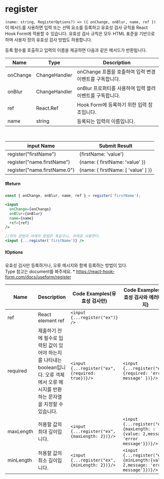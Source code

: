 # register

`(name: string, RegisterOptions?) => ({ onChange, onBlur, name, ref })`<br/>
이 메서드를 사용하면 입력 또는 선택 요소를 등록하고 유효성 검사 규칙을 React Hook Form에 적용할 수 있습니다. 유효성 검사 규칙은 모두 HTML 표준을 기반으로 하며 사용자 정의 유효성 검사 방법도 허용합니다.

등록 함수를 호출하고 입력의 이름을 제공하면 다음과 같은 메서드가 반환됩니다.

| Name     | Type           | Description                                               |
| -------- | -------------- | --------------------------------------------------------- |
| onChange | ChangeHandler  | onChange 프롭을 호출하여 입력 변경 이벤트를 구독합니다.   |
| onBlur   | ChangeHandler  | onBlur 프로퍼티를 사용하여 입력 블러 이벤트를 구독합니다. |
| ref      | React.Ref<any> | Hook Form에 등록하기 위한 입력 참조입니다.                |
| name     | string         | 등록되는 입력의 이름입니다.                               |

<br/>

| input Name                   | Submit Result                      |
| ---------------------------- | ---------------------------------- |
| register("firstName")        | {firstName: 'value'}               |
| register("name.firstName")   | {name: { firstName: 'value' }}     |
| register("name.firstName.0") | {name: { firstName: [ 'value' ] }} |

#### ❗Return

```jsx
const { onChange, onBlur, name, ref } = register('firstName');

<input
  onChange={onChange}
  onBlur={onBlur}
  name={name}
  ref={ref}
/>

//위의 문법과 아래의 문법은 똑같으니, 아래로 사용한다.
<input {...register('firstName')} />
```

#### ❗Options

유효성 검사만 등록하거나, 오류 메시지와 함께 등록하는 방법이 있다.<br/>
Type 참고는 document를 봐주세요. \* https://react-hook-form.com/docs/useform/register

| Name      | Description                                                                                                                                | Code Examples(유효성 검사만)                     | Code Examples(유효성 검사와 에러메세지)                                            |
| --------- | ------------------------------------------------------------------------------------------------------------------------------------------ | ------------------------------------------------ | ---------------------------------------------------------------------------------- |
| ref       | React element ref                                                                                                                          | `<input {...register("ex")} />`                  |
| required  | 제출하기 전에 필수로 입력된 값이 있어야 하는지를 나타내는 boolean입니다. 오류 객체에서 오류 메시지를 반환하는 문자열을 지정할 수 있습니다. | `<input {...register("ex", {required: true})}/>` | `<input {...register("ex", {required: 'error message' })}/>`                       |
| maxLength | 허용할 값의 최대 길이입니다.                                                                                                               | `<input {...register("ex", {maxLength: 2})}/>`   | `<input {...register("ex", {maxLength: : {value: 2,message: 'error message'}})}/>` |
| minLength | 허용할 값의 최소 길이입니다.                                                                                                               | `<input {...register("ex", {minLength: 2})}/>`   | `<input {...register("ex", {minLength:{value: 2,message: 'error message'}})}/>`    |

